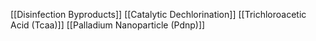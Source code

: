 [[Disinfection Byproducts]]
[[Catalytic Dechlorination]]
[[Trichloroacetic Acid (Tcaa)]]
[[Palladium Nanoparticle (Pdnp)]]
